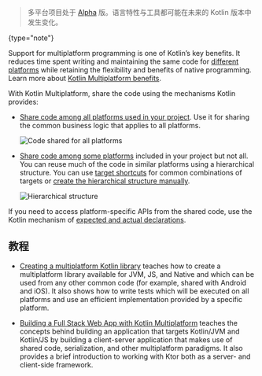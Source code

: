 [//]: # (title: Kotlin 多平台)

> 多平台项目处于 [Alpha](components-stability.md) 版。语言特性与工具都可能在未来的 Kotlin 版本中发生变化。
>
{type="note"}

Support for multiplatform programming is one of Kotlin’s key benefits. It reduces time spent writing and maintaining the
 same code for [different platforms](mpp-supported-platforms.md) while retaining the flexibility and benefits of native programming. 
 Learn more about [Kotlin Multiplatform benefits](multiplatform.md).

With Kotlin Multiplatform, share the code using the mechanisms Kotlin provides: 
 
*   [Share code among all platforms used in your project](mpp-share-on-platforms.md#对所有平台共享代码). Use it for sharing the common 
business logic that applies to all platforms. 
     
    ![Code shared for all platforms](flat-structure.png)
    
*   [Share code among some platforms](mpp-share-on-platforms.md#对相似平台共享代码) included in your project but not all. You can 
reuse much of the code in similar platforms using a hierarchical structure. You can use [target shortcuts](mpp-share-on-platforms.md#使用目标快捷方式) 
for common combinations of targets or [create the hierarchical structure manually](mpp-share-on-platforms.md#手动配置层次结构).
    
    ![Hierarchical structure](hierarchical-structure.png)

If you need to access platform-specific APIs from the shared code, use the Kotlin mechanism of [expected and actual 
declarations](mpp-connect-to-apis.md).

## 教程

* [Creating a multiplatform Kotlin library](multiplatform-library.md) teaches how to create a multiplatform 
library available for JVM, JS, and Native and which can be used from any other common code (for example, shared with 
Android and iOS). It also shows how to write tests which will be executed on all platforms and use an efficient implementation
 provided by a specific platform.
 
* [Building a Full Stack Web App with Kotlin Multiplatform](https://play.kotlinlang.org/hands-on/Full%20Stack%20Web%20App%20with%20Kotlin%20Multiplatform/01_Introduction) 
  teaches the concepts behind building an application that targets Kotlin/JVM and Kotlin/JS by building a client-server 
  application that makes use of shared code, serialization, and other multiplatform paradigms. It also provides a brief
  introduction to working with Ktor both as a server- and client-side framework.
